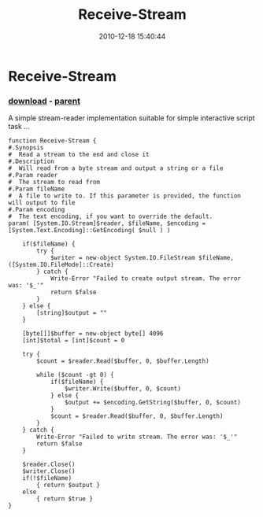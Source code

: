 ﻿---
pid:            2414
poster:         Andy Arismendi
title:          Receive-Stream
date:           2010-12-18 15:40:44
format:         posh
parent:         1688
parent:         1688

---

# Receive-Stream

### [download](2414.ps1) - [parent](1688.md)

A simple stream-reader implementation suitable for simple interactive script task ...

```posh
function Receive-Stream {
#.Synopsis
#  Read a stream to the end and close it
#.Description
#  Will read from a byte stream and output a string or a file
#.Param reader
#  The stream to read from
#.Param fileName
#  A file to write to. If this parameter is provided, the function will output to file
#.Param encoding
#  The text encoding, if you want to override the default.
param( [System.IO.Stream]$reader, $fileName, $encoding = [System.Text.Encoding]::GetEncoding( $null ) )
   
	if($fileName) {
		try {
			$writer = new-object System.IO.FileStream $fileName, ([System.IO.FileMode]::Create)
		} catch {
			Write-Error "Failed to create output stream. The error was: '$_'"
			return $false
		}
	} else {
		[string]$output = ""
	}
	   
	[byte[]]$buffer = new-object byte[] 4096
	[int]$total = [int]$count = 0

	try {
		$count = $reader.Read($buffer, 0, $buffer.Length)

		while ($count -gt 0) {
			if($fileName) {
				$writer.Write($buffer, 0, $count)
			} else {
				$output += $encoding.GetString($buffer, 0, $count)
			}
			$count = $reader.Read($buffer, 0, $buffer.Length)
		} 
	} catch {
		Write-Error "Failed to write stream. The error was: '$_'"
		return $false
	}

	$reader.Close()
	$writer.Close()
	if(!$fileName) 
		{ return $output }
	else
		{ return $true }
}
```
